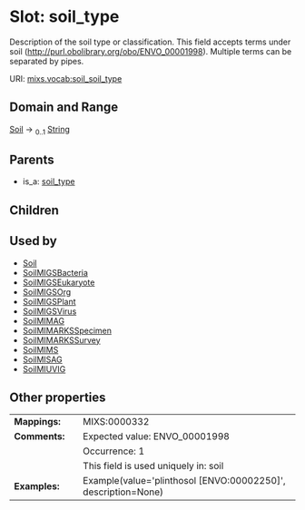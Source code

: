 
# Slot: soil_type


Description of the soil type or classification. This field accepts terms under soil (http://purl.obolibrary.org/obo/ENVO_00001998).  Multiple terms can be separated by pipes.

URI: [mixs.vocab:soil_soil_type](https://w3id.org/mixs/vocab/soil_soil_type)


## Domain and Range

[Soil](Soil.md) &#8594;  <sub>0..1</sub> [String](types/String.md)

## Parents

 *  is_a: [soil_type](soil_type.md)

## Children


## Used by

 * [Soil](Soil.md)
 * [SoilMIGSBacteria](SoilMIGSBacteria.md)
 * [SoilMIGSEukaryote](SoilMIGSEukaryote.md)
 * [SoilMIGSOrg](SoilMIGSOrg.md)
 * [SoilMIGSPlant](SoilMIGSPlant.md)
 * [SoilMIGSVirus](SoilMIGSVirus.md)
 * [SoilMIMAG](SoilMIMAG.md)
 * [SoilMIMARKSSpecimen](SoilMIMARKSSpecimen.md)
 * [SoilMIMARKSSurvey](SoilMIMARKSSurvey.md)
 * [SoilMIMS](SoilMIMS.md)
 * [SoilMISAG](SoilMISAG.md)
 * [SoilMIUVIG](SoilMIUVIG.md)

## Other properties

|  |  |  |
| --- | --- | --- |
| **Mappings:** | | MIXS:0000332 |
| **Comments:** | | Expected value: ENVO_00001998 |
|  | | Occurrence: 1 |
|  | | This field is used uniquely in: soil |
| **Examples:** | | Example(value='plinthosol [ENVO:00002250]', description=None) |

